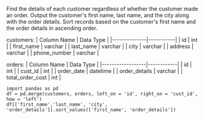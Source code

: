 Find the details of each customer regardless of whether the customer made an order. Output the customer's first name, last name, and the city along with the order details.
Sort records based on the customer's first name and the order details in ascending order.

customers:
| Column Name  | Data Type |
|--------------|-----------|
| id           | int       |
| first_name   | varchar   |
| last_name    | varchar   |
| city         | varchar   |
| address      | varchar   |
| phone_number | varchar   |

orders:
| Column Name      | Data Type  |
|------------------|------------|
| id               | int        |
| cust_id          | int        |
| order_date       | datetime   |
| order_details    | varchar    |
| total_order_cost | int        |

```
import pandas as pd
df = pd.merge(customers, orders, left_on = 'id', right_on = 'cust_id', how = 'left')
df[['first_name','last_name', 'city', 'order_details']].sort_values(['first_name', 'order_details'])
```
